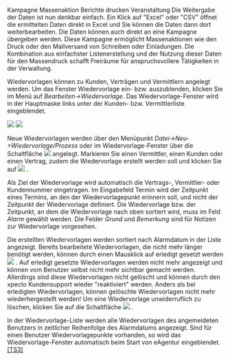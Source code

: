 
Kampagne Massenaktion Berichte drucken Veranstaltung
Die Weitergabe der Daten ist nun denkbar einfach. Ein Klick auf "Excel" oder "CSV" öffnet die ermittelten Daten direkt in Excel und Sie können die Daten dann dort weiterbearbeiten.
Die Daten können auch direkt an eine Kampagne übergeben werden. Diese Kampagne ermöglicht Massenaktionen wie den Druck oder den Mailversand von Schreiben oder Einladungen. Die Kombination aus einfachster Listenerstellung und der Nutzung dieser Daten für den Massendruck schafft Freiräume für anspruchsvollere Tätigkeiten in der Verwaltung.

Wiedervorlagen können zu Kunden, Verträgen und Vermittlern angelegt werden. Um das Fenster Wiedervorlage ein- bzw. auszublenden, klicken Sie im
Menü auf _Bearbeiten-&gt;Wiedervorlage_. Das Wiedervorlage-Fenster wird in der Hauptmaske links unter der Kunden- bzw. Vermittlerliste
eingeblendet.

![](http://xpecto.github.io/docs/img/img088.png)
![](http://xpecto.github.io/docs/img/img090.png)

Neue Wiedervorlagen werden über den Menüpunkt _Datei-&gt;Neu-&gt;Wiedervorlage/Prozess_ oder im Wiedervorlage-Fenster über die
Schaltfläche
![](http://xpecto.github.io/docs/img/img046.png)
angelegt. Markieren Sie einen Vermittler, einen Kunden oder einen Vertrag, zudem die Wiedervorlage erstellt werden soll und klicken Sie auf
![](http://xpecto.github.io/docs/img/img046.png)
.

Als Ziel der Wiedervorlage wird automatisch die Vertrags-, Vermittler- oder Kundennummer eingetragen. Im Eingabefeld Termin wird der Zeitpunkt eines
Termins, an den der Wiedervorlagepunkt erinnern soll, und nicht der Zeitpunkt der Wiedervorlage definiert. Die Wiedervorlage bzw. der Zeitpunkt, an dem die
Wiedervorlage nach oben sortiert wird, muss im Feld _Alarm_ gewählt werden. Die Felder _Grund_ und _Bemerkung_ sind für
Notizen zur Wiedervorlage vorgesehen.

Die erstellten Wiedervorlagen werden sortiert nach Alarmdatum in der Liste angezeigt. Bereits bearbeitete Wiedervorlagen, die nicht mehr länger
benötigt werden, können durch einen Mausklick auf erledigt gesetzt werden
![](http://xpecto.github.io/docs/img/img092.png)
. Auf erledigt gesetzte Wiedervorlagen werden nicht mehr angezeigt und können vom Benutzer selbst nicht mehr sichtbar gemacht werden. Allerdings sind
diese Wiedervorlagen nicht gelöscht und können durch den xpecto Kundensupport wieder "reaktiviert" werden. Anders als bei erledigten
Wiedervorlagen, können gelöschte Wiedervorlagen nicht mehr wiederhergestellt werden! Um eine Wiedervorlage unwiderruflich zu löschen,
klicken Sie auf die Schaltfläche
![](http://xpecto.github.io/docs/img/img052.png)
.

In der Wiedervorlage-Liste werden alle Wiedervorlagen des angemeldeten Benutzers in zeitlicher Reihenfolge des Alarmdatums angezeigt. Sind für einen
Benutzer Wiedervorlagepunkte vorhanden, so wird das Wiedervorlage-Fenster automatisch beim Start von eAgentur eingeblendet.	[[TS3]](C:/src/EAWin/Docu/eAgentur.NET%20Handbuch/Handbuch_Neu_2.htm#_msocom_3)
